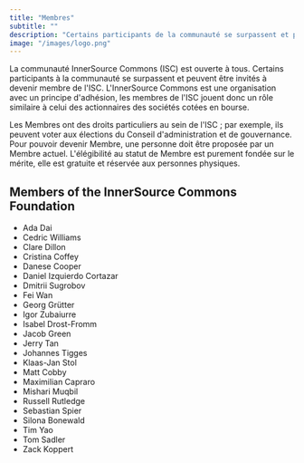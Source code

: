 ```yaml
---
title: "Membres"
subtitle: ""
description: "Certains participants de la communauté se surpassent et peuvent être invités à devenir Membre de l'ISC."
image: "/images/logo.png"
---
```


La communauté InnerSource Commons (ISC) est ouverte à tous. Certains participants à la communauté se surpassent et peuvent être invités à devenir membre de l'ISC.
L'InnerSource Commons est une organisation avec un principe d'adhésion, les membres de l'ISC jouent donc un rôle similaire à celui des actionnaires des sociétés cotées en bourse.

Les Membres ont des droits particuliers au sein de l'ISC ; par exemple, ils peuvent voter aux élections du Conseil d'administration et de gouvernance.
Pour pouvoir devenir Membre, une personne doit être proposée par un Membre actuel.
L'élégibilité au statut de Membre est purement fondée sur le mérite, elle est gratuite et réservée aux personnes physiques.

## Members of the InnerSource Commons Foundation

* Ada Dai
* Cedric Williams
* Clare Dillon
* Cristina Coffey
* Danese Cooper
* Daniel Izquierdo Cortazar
* Dmitrii Sugrobov
* Fei Wan
* Georg Gr&#x00FC;tter
* Igor Zubaiurre 
* Isabel Drost-Fromm
* Jacob Green
* Jerry Tan
* Johannes Tigges
* Klaas-Jan Stol
* Matt Cobby
* Maximilian Capraro
* Mishari Muqbil
* Russell Rutledge
* Sebastian Spier
* Silona Bonewald
* Tim Yao
* Tom Sadler
* Zack Koppert
